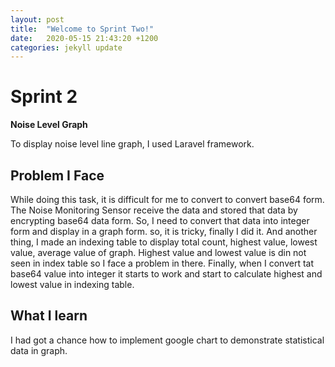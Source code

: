 ```yaml
---
layout: post
title:  "Welcome to Sprint Two!"
date:   2020-05-15 21:43:20 +1200
categories: jekyll update
---
```



<h1>Sprint 2</h1>
<B>Noise Level Graph</B>
<p>To display noise level line graph, I used Laravel framework. </p>
<h2>Problem I Face</h2>
<P>While doing this task, it is difficult for me to convert to convert base64 form. The Noise Monitoring Sensor receive the data and stored that data by encrypting base64 data form. So, I need to convert that data into integer form and display in a graph form. so, it is tricky, finally I did it. And another thing, I made an indexing table to display total count, highest value, lowest value, average value of graph. Highest value and lowest value is din not seen in index table so I face a problem in there. Finally, when I convert tat base64 value into integer it starts to work and start to calculate highest and lowest value in indexing table. </p>
<h2>What I learn</h2>
<p>I had got a chance how to implement google chart to demonstrate statistical data in graph. </p>

